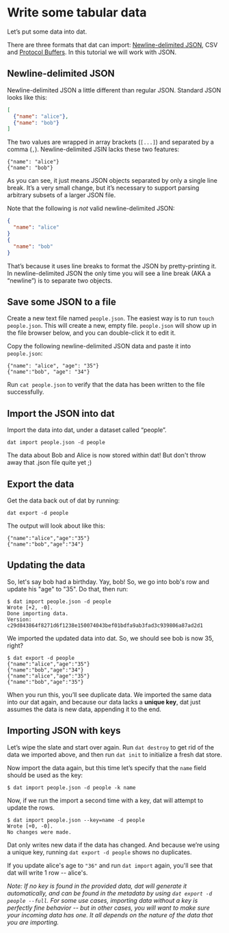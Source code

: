 # Write some tabular data

Let’s put some data into dat.

There are three formats that dat can import: <a href="http://ndjson.org/" target="_blank">Newline-delimited JSON</a>, CSV and <a href="https://developers.google.com/protocol-buffers/" target="_blank">Protocol Buffers</a>. In this tutorial we will work with JSON.

## Newline-delimited JSON

Newline-delimited JSON a little different than regular JSON. Standard JSON looks like this:

```JSON
[
  {"name": "alice"},
  {"name": "bob"}
]
```

The two values are wrapped in array brackets (`[...]`) and separated by a comma (`,`). Newline-delimited JSIN lacks these two features:

```
{"name": "alice"}
{"name": "bob"}
```

As you can see, it just means JSON objects separated by only a single line break. It’s a very small change, but it’s necessary to support parsing arbitrary subsets of a larger JSON file.

Note that the following is _not_ valid newline-delimited JSON:

```JSON
{
  "name": "alice"
}
{
  "name": "bob"
}
```

That’s because it uses line breaks to format the JSON by pretty-printing it. In newline-delimited JSON the only time you will see a line break (AKA a “newline”) is to separate two objects.

## Save some JSON to a file

Create a new text file named `people.json`. The easiest way is to run `touch people.json`. This will create a new, empty file. `people.json` will show up in the file browser below, and you can double-click it to edit it.

Copy the following newline-delimited JSON data and paste it into `people.json`:

```
{"name": "alice", "age": "35"}
{"name":"bob", "age": "34"}
```

Run `cat people.json` to verify that the data has been written to the file successfully.

## Import the JSON into dat

Import the data into dat, under a dataset called “people”.

```
dat import people.json -d people
```

The data about Bob and Alice is now stored within dat! But don't throw away that .json file quite yet ;)


## Export the data

Get the data back out of dat by running:

```
dat export -d people
```

The output will look about like this:

```
{"name":"alice","age":"35"}
{"name":"bob","age":"34"}
```

## Updating the data

So, let's say bob had a birthday. Yay, bob! So, we go into bob's row and update his "age" to "35". Do that, then run:

```
$ dat import people.json -d people
Wrote [+2, -0].
Done importing data.
Version: c29d843864f8271d6f1238e150074043bef01bdfa9ab3fad3c939806a87ad2d1
```

We imported the updated data into dat. So, we should see bob is now 35, right?

```
$ dat export -d people
{"name":"alice","age":"35"}
{"name":"bob","age":"34"}
{"name":"alice","age":"35"}
{"name":"bob","age":"35"}
```

When you run this, you’ll see duplicate data. We imported the same data into our dat again, and because our data lacks a **unique key**, dat just assumes the data is new data, appending it to the end.

## Importing JSON with keys

Let’s wipe the slate and start over again. Run `dat destroy` to get rid of the data we imported above, and then run `dat init` to initialize a fresh dat store.

Now import the data again, but this time let’s specify that the `name` field should be used as the key:

```
$ dat import people.json -d people -k name
```

Now, if we run the import a second time with a key, dat will attempt to update the rows.

```
$ dat import people.json --key=name -d people
Wrote [+0, -0].
No changes were made.
```

Dat only writes new data if the data has changed. And because we’re using a unique key, running `dat export -d people` shows no duplicates.

If you update alice's age to `"36"` and run `dat import` again, you'll see that dat will write 1 row -- alice's.

*Note: If no key is found in the provided data, dat will generate it automatically, and can be found in the metadata by using `dat export -d people --full`. For some use cases, importing data without a key is perfectly fine behavior -- but in other cases, you will want to make sure your incoming data has one. It all depends on the nature of the data that you are importing.*